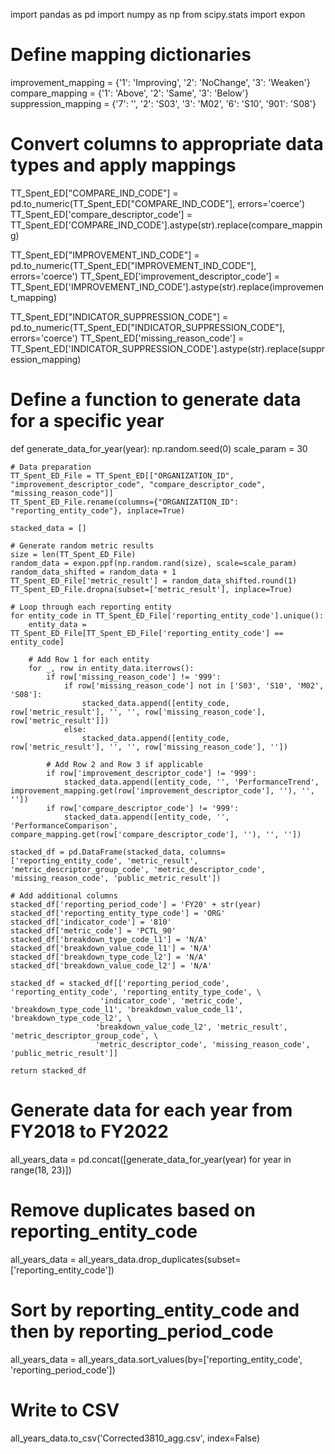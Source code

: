import pandas as pd
import numpy as np
from scipy.stats import expon

# Define mapping dictionaries
improvement_mapping = {'1': 'Improving', '2': 'NoChange', '3': 'Weaken'}
compare_mapping = {'1': 'Above', '2': 'Same', '3': 'Below'}
suppression_mapping = {'7': '', '2': 'S03', '3': 'M02', '6': 'S10', '901': 'S08'}

# Convert columns to appropriate data types and apply mappings
TT_Spent_ED["COMPARE_IND_CODE"] = pd.to_numeric(TT_Spent_ED["COMPARE_IND_CODE"], errors='coerce')
TT_Spent_ED['compare_descriptor_code'] = TT_Spent_ED['COMPARE_IND_CODE'].astype(str).replace(compare_mapping)

TT_Spent_ED["IMPROVEMENT_IND_CODE"] = pd.to_numeric(TT_Spent_ED["IMPROVEMENT_IND_CODE"], errors='coerce')
TT_Spent_ED['improvement_descriptor_code'] = TT_Spent_ED['IMPROVEMENT_IND_CODE'].astype(str).replace(improvement_mapping)

TT_Spent_ED["INDICATOR_SUPPRESSION_CODE"] = pd.to_numeric(TT_Spent_ED["INDICATOR_SUPPRESSION_CODE"], errors='coerce')
TT_Spent_ED['missing_reason_code'] = TT_Spent_ED['INDICATOR_SUPPRESSION_CODE'].astype(str).replace(suppression_mapping)

# Define a function to generate data for a specific year
def generate_data_for_year(year):
    np.random.seed(0)
    scale_param = 30
    
    # Data preparation
    TT_Spent_ED_File = TT_Spent_ED[["ORGANIZATION_ID", "improvement_descriptor_code", "compare_descriptor_code", "missing_reason_code"]]
    TT_Spent_ED_File.rename(columns={"ORGANIZATION_ID": "reporting_entity_code"}, inplace=True)
    
    stacked_data = []
    
    # Generate random metric results
    size = len(TT_Spent_ED_File)
    random_data = expon.ppf(np.random.rand(size), scale=scale_param)
    random_data_shifted = random_data + 1
    TT_Spent_ED_File['metric_result'] = random_data_shifted.round(1)
    TT_Spent_ED_File.dropna(subset=['metric_result'], inplace=True)

    # Loop through each reporting entity
    for entity_code in TT_Spent_ED_File['reporting_entity_code'].unique():
        entity_data = TT_Spent_ED_File[TT_Spent_ED_File['reporting_entity_code'] == entity_code]
        
        # Add Row 1 for each entity
        for _, row in entity_data.iterrows():
            if row['missing_reason_code'] != '999':
                if row['missing_reason_code'] not in ['S03', 'S10', 'M02', 'S08']:
                    stacked_data.append([entity_code, row['metric_result'], '', '', row['missing_reason_code'], row['metric_result']])
                else:
                    stacked_data.append([entity_code, row['metric_result'], '', '', row['missing_reason_code'], ''])
            
            # Add Row 2 and Row 3 if applicable
            if row['improvement_descriptor_code'] != '999':
                stacked_data.append([entity_code, '', 'PerformanceTrend', improvement_mapping.get(row['improvement_descriptor_code'], ''), '', ''])
            if row['compare_descriptor_code'] != '999':
                stacked_data.append([entity_code, '', 'PerformanceComparison', compare_mapping.get(row['compare_descriptor_code'], ''), '', ''])

    stacked_df = pd.DataFrame(stacked_data, columns=['reporting_entity_code', 'metric_result', 'metric_descriptor_group_code', 'metric_descriptor_code', 'missing_reason_code', 'public_metric_result'])

    # Add additional columns
    stacked_df['reporting_period_code'] = 'FY20' + str(year)
    stacked_df['reporting_entity_type_code'] = 'ORG'
    stacked_df['indicator_code'] = '810'
    stacked_df['metric_code'] = 'PCTL_90'
    stacked_df['breakdown_type_code_l1'] = 'N/A'
    stacked_df['breakdown_value_code_l1'] = 'N/A'
    stacked_df['breakdown_type_code_l2'] = 'N/A'
    stacked_df['breakdown_value_code_l2'] = 'N/A'

    stacked_df = stacked_df[['reporting_period_code', 'reporting_entity_code', 'reporting_entity_type_code', \
                        'indicator_code', 'metric_code', 'breakdown_type_code_l1', 'breakdown_value_code_l1', 'breakdown_type_code_l2', \
                       'breakdown_value_code_l2', 'metric_result', 'metric_descriptor_group_code', \
                       'metric_descriptor_code', 'missing_reason_code', 'public_metric_result']]

    return stacked_df

# Generate data for each year from FY2018 to FY2022
all_years_data = pd.concat([generate_data_for_year(year) for year in range(18, 23)])

# Remove duplicates based on reporting_entity_code
all_years_data = all_years_data.drop_duplicates(subset=['reporting_entity_code'])

# Sort by reporting_entity_code and then by reporting_period_code
all_years_data = all_years_data.sort_values(by=['reporting_entity_code', 'reporting_period_code'])

# Write to CSV
all_years_data.to_csv('Corrected3810_agg.csv', index=False)
